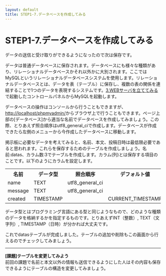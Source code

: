 ```yaml
---
layout: default
title: STEP1-7.データベースを作成してみる
---
```

# STEP1-7.データベースを作成してみる

データの送信と受け取りができるようになったので次は保存です。

データは普通データベースに保存されます。データベースにも様々な種類があり、リレーショナルデータベースかそれ以外かに大別されます。ここではMySQLというリレーショナルデータベースシステムを使用します。リレーショナルデータベースとは、データを表（テーブル）に保存し、複数の表の関係を連結することで1つのデータを表現するシステムです。[3.WEBサーバを立ててみる](3.html)で起動したコントロールパネルからMySQLを起動します。

データベースの操作はコンソールから行うこともできますが、[http://localhost/phpmyadmin/](http://localhost/phpmyadmin/)からブラウザ上で行うこともできます。ページ上部の[データベース]から適当な名前でデータベースを作成してみましょう。この際、とりあえず照合順序はutf8_general_ciで作成します。データベースが作成できたら左側のメニューから今作成したデータベースに移動します。

掲示板に必要なデータを考えてみると、名前、本文、投稿日時は最低限必要であると思われます。これらを保存するためのテーブルを作成しましょう。名前:datas、カラム数:3でテーブルを作成します。カラム(列)とは保存する項目のことです。以下のようにカラムを設定します。
<table>
<tr><th>名前</th><th>データ型</th><th>照合順序</th><th>デフォルト値</th></tr>
<tr><td>name</td><td>TEXT</td><td>utf8_general_ci</td><td></td></tr>
<tr><td>message</td><td>TEXT</td><td>utf8_general_ci</td><td></td></tr
<tr><td>created</td><td>TIMESTAMP</td><td></td><td>CURRENT_TIMESTAMP</td></tr>
</table>

データ型とはプログラミング言語にある型と同じようなもので、どのような種類のデータを格納するかを指定するものです。とりあえずINT（整数）, TEXT（文字列）, TIMESTAMP（日時）が分かれば大丈夫です。

これでdatasテーブルが完成しました。テーブルの追加や削除もこの画面から行えるのでチェックしてみましょう。

***

**[課題]テーブルを変更してみよう**  
前回の課題で名前と本文以外の情報も送信できるようにした人はその内容も保存できるようにテーブルの構造を変更してみましょう。